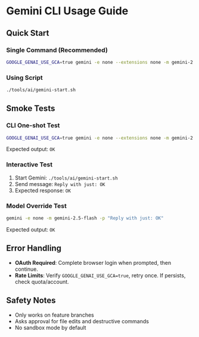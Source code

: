 # Gemini CLI Usage Guide

## Quick Start

### Single Command (Recommended)
```bash
GOOGLE_GENAI_USE_GCA=true gemini -e none --extensions none -m gemini-2.5-pro
```

### Using Script
```bash
./tools/ai/gemini-start.sh
```

## Smoke Tests

### CLI One-shot Test
```bash
GOOGLE_GENAI_USE_GCA=true gemini -e none --extensions none -m gemini-2.5-pro -p "Reply with just: OK"
```
Expected output: `OK`

### Interactive Test
1. Start Gemini: `./tools/ai/gemini-start.sh`
2. Send message: `Reply with just: OK`
3. Expected response: `OK`

### Model Override Test
```bash
gemini -e none -m gemini-2.5-flash -p "Reply with just: OK"
```
Expected output: `OK`

## Error Handling

- **OAuth Required**: Complete browser login when prompted, then continue.
- **Rate Limits**: Verify `GOOGLE_GENAI_USE_GCA=true`, retry once. If persists, check quota/account.

## Safety Notes

- Only works on feature branches
- Asks approval for file edits and destructive commands
- No sandbox mode by default
